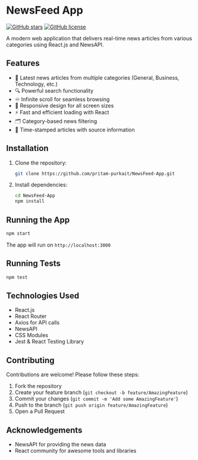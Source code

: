 
# NewsFeed App

[![GitHub stars](https://img.shields.io/github/stars/pritam-purkait/NewsFeed-App)](https://github.com/pritam-purkait/NewsFeed-App/stargazers)
[![GitHub license](https://img.shields.io/github/license/pritam-purkait/NewsFeed-App)](https://github.com/pritam-purkait/NewsFeed-App/blob/master/LICENSE)

A modern web application that delivers real-time news articles from various categories using React.js and NewsAPI.

## Features

- 📰 Latest news articles from multiple categories (General, Business, Technology, etc.)
- 🔍 Powerful search functionality
- ♾️ Infinite scroll for seamless browsing
- 📱 Responsive design for all screen sizes
- ⚡ Fast and efficient loading with React
- 🗂️ Category-based news filtering
- 📅 Time-stamped articles with source information

## Installation

1. Clone the repository:
   ```bash
   git clone https://github.com/pritam-purkait/NewsFeed-App.git
   ```
2. Install dependencies:
   ```bash
   cd NewsFeed-App
   npm install
   ```


## Running the App

```bash
npm start
```
The app will run on `http://localhost:3000`

## Running Tests

```bash
npm test
```

## Technologies Used

- React.js
- React Router
- Axios for API calls
- NewsAPI
- CSS Modules
- Jest & React Testing Library

## Contributing

Contributions are welcome! Please follow these steps:
1. Fork the repository
2. Create your feature branch (`git checkout -b feature/AmazingFeature`)
3. Commit your changes (`git commit -m 'Add some AmazingFeature'`)
4. Push to the branch (`git push origin feature/AmazingFeature`)
5. Open a Pull Request


## Acknowledgements

- NewsAPI for providing the news data
- React community for awesome tools and libraries
